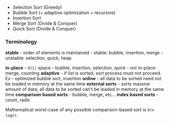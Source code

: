 - Selection Sort (Greedy)
- Bubble Sort (+ adaptive optimization + recursive)
- Insertion Sort
- Merge Sort (Divide & Conquer)
- Quick Sort (Divide & Conquer)

### Terminology
**stable** - order of elements is maintained
	- stable: bubble, insertion, merge
	- unstable: selection, quick, heap

**in-place** - `O(1)` space
	- bubble, insertion, selection, quick
	- not in-place: merge, counting
**adaptive** - if list is sorted, sort process must not proceed. Ex - optimized bubble sort, insertion
**online** - all data to be sorted need not be loaded in memory at the same time
**external sorts** - sorts massive amount of data; all data to be sorted can't be loaded in memory at the same time
**comparison based sorts** - bubble, merge, etc...
**index based sorts** - count, radix

Mathematical worst-case of any possible comparison-based sort is `O(n logn)`.
